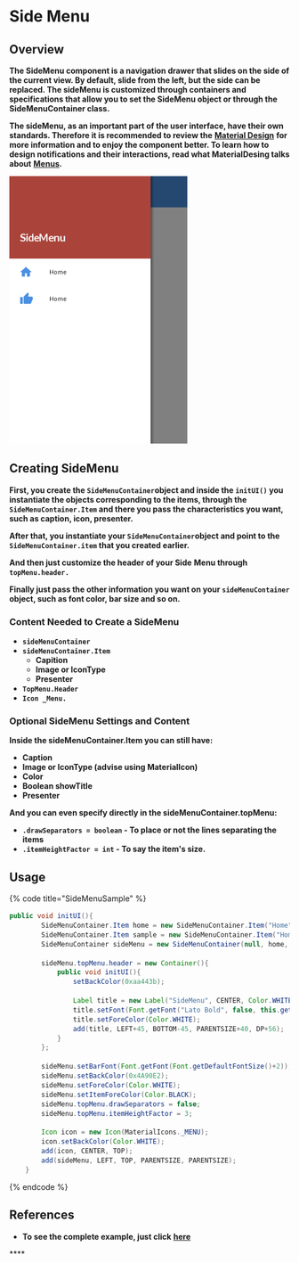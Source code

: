 # Side Menu

## Overview

**The SideMenu component is a navigation drawer that slides on the side of the current view. By default, slide from the left, but the side can be replaced. The sideMenu is customized through containers and specifications that allow you to set the SideMenu object or through the SideMenuContainer class.**

**The sideMenu, as an important part of the user interface, have their own standards. Therefore it is recommended to review the** [**Material Design**](http://www.totalcross.com/blog/material-o-layout-da-google/) **for more information and to enjoy the component better. To learn how to design notifications and their interactions, read what MaterialDesing talks about** [**Menus**](https://material.io/guidelines/components/menus.html)**.**

![](../../.gitbook/assets/sidemenu-new.png)

## **Creating SideMenu**

**First, you create the `SideMenuContainer`object and inside the `initUI()` you instantiate the objects corresponding to the items, through the `SideMenuContainer.Item` and there you pass the characteristics you want, such as caption, icon, presenter.**

**After that, you instantiate your `SideMenuContainer`object and point to the `SideMenuContainer.item` that you created earlier.**

**And then just customize the header of your Side** **Menu through `topMenu.header.`**

**Finally just pass the other information you want on your `sideMenuContainer` object, such as font color, bar size and so on.**  


### **Content Needed to Create a SideMenu**

* **`sideMenuContainer`**
* **`sideMenuContainer.Item`**
  * **Capition**
  * **Image or IconType**
  * **Presenter**
* **`TopMenu.Header`**
* **`Icon _Menu.`**

### **Optional SideMenu Settings and Content**

**Inside the sideMenuContainer.Item you can still have:**

* **Caption**
* **Image or IconType \(advise using MaterialIcon\)**
* **Color**
* **Boolean showTitle**
* **Presenter**

**And you can even specify directly in the sideMenuContainer.topMenu:**

* **`.drawSeparators = boolean` - To place or not the lines separating the items**
* **`.itemHeightFactor = int` - To say the item's size.**

## **Usage**

{% code title="SideMenuSample" %}
```java
public void initUI(){
		SideMenuContainer.Item home = new SideMenuContainer.Item("Home", MaterialIcons._HOME, 0x4A90E2, ()-> {return new Home();});
		SideMenuContainer.Item sample = new SideMenuContainer.Item("Home", MaterialIcons._THUMB_UP, 0x4A90E2, ()-> {return new Sample();});
		SideMenuContainer sideMenu = new SideMenuContainer(null, home, sample);
		
		sideMenu.topMenu.header = new Container(){
			public void initUI(){
				setBackColor(0xaa443b);
				
				Label title = new Label("SideMenu", CENTER, Color.WHITE, false);
				title.setFont(Font.getFont("Lato Bold", false, this.getFont().size+5));
				title.setForeColor(Color.WHITE);
				add(title, LEFT+45, BOTTOM-45, PARENTSIZE+40, DP+56);
			}
		};
		
		sideMenu.setBarFont(Font.getFont(Font.getDefaultFontSize()+2));
		sideMenu.setBackColor(0x4A90E2);
		sideMenu.setForeColor(Color.WHITE);
		sideMenu.setItemForeColor(Color.BLACK);
		sideMenu.topMenu.drawSeparators = false;
		sideMenu.topMenu.itemHeightFactor = 3;
		
		Icon icon = new Icon(MaterialIcons._MENU);
		icon.setBackColor(Color.WHITE);
		add(icon, CENTER, TOP);
		add(sideMenu, LEFT, TOP, PARENTSIZE, PARENTSIZE);
	}
```
{% endcode %}

## **References**

* **To see the complete example, just click** [**here**](https://github.com/TotalCross/SideMenuSample)

\*\*\*\*

